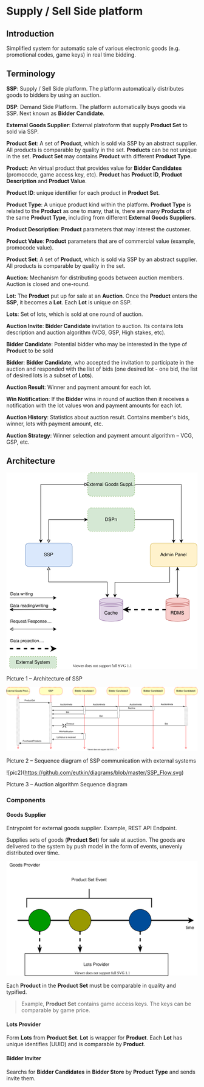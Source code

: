 # Supply / Sell Side platform

## Introduction

Simplified system for automatic sale of various electronic goods (e.g. promotional codes, game keys) in real time bidding.

## Terminology

__SSP__: Supply / Sell Side platform. The platform automatically distributes goods to bidders by using an auction.

__DSP__: Demand Side Platform. The platform automatically buys goods via SSP. Next known as __Bidder Candidate__.

__External Goods Supplier__: External platroform that supply __Product Set__ to sold via SSP.

__Product Set__: A set of __Product__, which is sold via SSP by an abstract supplier. All products is comparable by quality in the set. __Products__ can be not unique in the set. __Product Set__ may contains __Product__ with different __Product Type__.

__Product__: An virtual product that provides value for __Bidder Candidates__ (promocode, game access key, etc). __Product__ has __Product ID__, __Product Description__ and __Product Value__. 

__Product ID__: unique identifier for each product in __Product Set__.

__Product Type__: A unique product kind within the platform. __Product Type__ is related to the __Product__ as one to many, that is, there are many __Products__ of the same __Product Type__, including from different __External Goods Suppliers__.

__Product Description__: __Product__ parameters that may interest the customer.

__Product Value__: __Product__ parameters that are of commercial value (example, promocode value).

__Product Set__: A set of __Product__, which is sold via SSP by an abstract supplier. All products is comparable by quality in the set.

__Auction__: Mechanism for distributing goods between auction members. Auction is closed and one-round.

__Lot__: The __Product__ put up for sale at an __Auction__. Once the __Product__ enters the __SSP__, it becomes a __Lot__. Each __Lot__ is unique on SSP.

__Lots__: Set of lots, which is sold at one round of auction.

__Auction Invite__: __Bidder Candidate__ invitation to auction. Its contains lots description and auction algorithm (VCG, GSP, High stakes, etc).

__Bidder Candidate__: Potential bidder who may be interested in the type of __Product__ to be sold 

__Bidder__:  __Bidder Candidate__, who accepted the invitation to participate in the auction and responded with the list of bids (one desired lot - one bid, the list of desired lots is a subset of __Lots__).

__Auction Result__: Winner and payment amount for each lot.

__Win Notification__: If the __Bidder__ wins in round of auction then it receives a notification with the lot values won and payment amounts for each lot.

__Auction History__: Statistics about auction result. Contains member's bids, winner, lots with payment amount, etc.

__Auction Strategy__: Winner selection and payment amount algorithm – VCG, GSP, etc.


## Architecture

![pic0](https://github.com/eutkin/diagrams/blob/master/general-architecture.svg)

Picture 1 – Architecture of SSP 

![pic1](https://github.com/eutkin/diagrams/blob/master/GeneralDataFlow.svg)

Picture 2 – Sequence diagram of SSP communication with external systems

![pic2)(https://github.com/eutkin/diagrams/blob/master/SSP_Flow.svg)

Picture 3 – Auction algorithm Sequence diagram

### Components

#### Goods Supplier

Entrypoint for external goods supplier. Example, REST API Endpoint.

Supplies sets of goods (__Product Set__) for sale at auction. The goods are delivered to the system by push model in the form of events, unevenly distributed over time. 

![goods-provider-flow](https://github.com/eutkin/diagrams/blob/master/GoodsSupplierAsFlow.svg)

Each __Product__ in the __Product Set__ must be comparable in quality and typified.

> Example, __Product Set__ contains game access keys. The keys can be comparable by game price.

#### Lots Provider

Form __Lots__ from __Product Set__. __Lot__ is wrapper for __Product__. Each __Lot__ has unique identifies (UUID) and is comparable by __Product__.

#### Bidder Inviter

Searchs for __Bidder Candidates__ in __Bidder Store__ by __Product Type__ and sends invite them.
